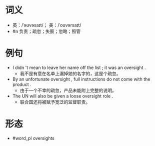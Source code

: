 # 词义
- 英：/ˈəʊvəsaɪt/； 美：/ˈoʊvərsaɪt/
- #n 负责；疏忽；失察；忽略；照管
# 例句
- I didn 't mean to leave her name off the list ; it was an oversight .
	- 我不是有意在名单上漏掉她的名字的，这是个疏忽。
- By an unfortunate oversight , full instructions do not come with the product .
	- 由于一个不幸的疏忽，产品未能附上完整的说明。
- The UN will also be given a loose oversight role .
	- 联合国还将被赋予宽泛的监督职责。
# 形态
- #word_pl oversights
